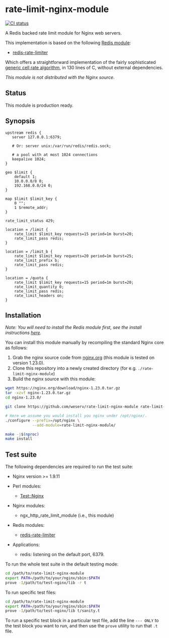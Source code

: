# rate-limit-nginx-module

[![CI status](https://github.com/weserv/rate-limit-nginx-module/workflows/CI/badge.svg)](https://github.com/weserv/rate-limit-nginx-module/actions)

A Redis backed rate limit module for Nginx web servers.

This implementation is based on the following [Redis module](https://redis.io/topics/modules-intro):

* [redis-rate-limiter](https://github.com/onsigntv/redis-rate-limiter)

Which offers a straightforward implementation of the fairly sophisticated [generic cell rate algorithm](https://en.wikipedia.org/wiki/Generic_cell_rate_algorithm), in 130 lines of C, without external dependencies.
 
*This module is not distributed with the Nginx source.*

## Status

This module is production ready.

## Synopsis

```nginx
upstream redis {
   server 127.0.0.1:6379;

   # Or: server unix:/var/run/redis/redis.sock;

   # a pool with at most 1024 connections
   keepalive 1024;
}

geo $limit {
    default 1;
    10.0.0.0/8 0;
    192.168.0.0/24 0;
}

map $limit $limit_key {
    0 "";
    1 $remote_addr;
}

rate_limit_status 429;

location = /limit {
    rate_limit $limit_key requests=15 period=1m burst=20;
    rate_limit_pass redis;
}

location = /limit_b {
    rate_limit $limit_key requests=20 period=1m burst=25;
    rate_limit_prefix b;
    rate_limit_pass redis;
}

location = /quota {
    rate_limit $limit_key requests=15 period=1m burst=20;
    rate_limit_quantity 0;
    rate_limit_pass redis;
    rate_limit_headers on;
}
```

## Installation

*Note: You will need to install the Redis module first, see the install instructions [here](https://github.com/onsigntv/redis-rate-limiter#install).*

You can install this module manually by recompiling the standard Nginx core as follows:

1. Grab the nginx source code from [nginx.org](http://nginx.org) (this module is tested on version 1.23.0).
2. Clone this repository into a newly created directory (for e.g. `./rate-limit-nginx-module`)
3. Build the nginx source with this module:
```bash
wget https://nginx.org/download/nginx-1.23.0.tar.gz
tar -xzvf nginx-1.23.0.tar.gz
cd nginx-1.23.0/

git clone https://github.com/weserv/rate-limit-nginx-module rate-limit-nginx-module

# Here we assume you would install you nginx under /opt/nginx/.
./configure --prefix=/opt/nginx \
            --add-module=rate-limit-nginx-module/

make -j$(nproc)
make install
```

## Test suite

The following dependencies are required to run the test suite:

* Nginx version >= 1.9.11

* Perl modules:
    * [Test::Nginx](https://metacpan.org/pod/Test::Nginx::Socket)

* Nginx modules:
	* ngx_http_rate_limit_module (i.e., this module)

* Redis modules:
    * [redis-rate-limiter](https://github.com/onsigntv/redis-rate-limiter)

* Applications:
	* redis: listening on the default port, 6379.

To run the whole test suite in the default testing mode:
```bash
cd /path/to/rate-limit-nginx-module
export PATH=/path/to/your/nginx/sbin:$PATH
prove -I/path/to/test-nginx/lib -r t
```

To run specific test files:
```bash
cd /path/to/rate-limit-nginx-module
export PATH=/path/to/your/nginx/sbin:$PATH
prove -I/path/to/test-nginx/lib t/sanity.t
```

To run a specific test block in a particular test file, add the line 
`--- ONLY` to the test block you want to run, and then use the `prove` 
utility to run that `.t` file.
